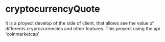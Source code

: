 # cryptocurrencyQuote

It is a proyect develop of the side of client, that allows see the value of differents cryprocurrencies and other features. 
This proyect using the api 'coinmarketcap'

